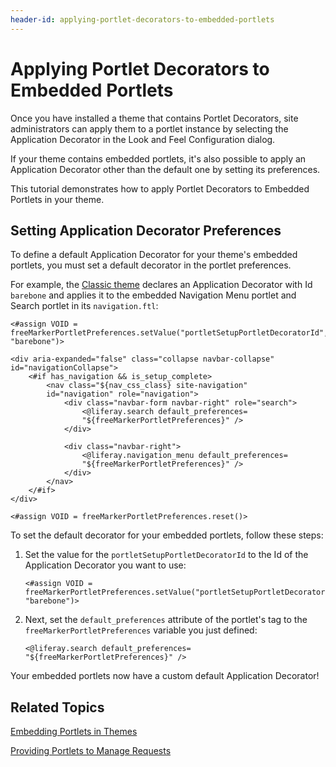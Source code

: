 ```yaml
---
header-id: applying-portlet-decorators-to-embedded-portlets
---
```


# Applying Portlet Decorators to Embedded Portlets

Once you have installed a theme that contains Portlet Decorators, site
administrators can apply them to a portlet instance by selecting the
Application Decorator in the Look and Feel Configuration dialog.

If your theme contains embedded portlets, it's also possible to apply an
Application Decorator other than the default one by setting its preferences.

This tutorial demonstrates how to apply Portlet Decorators to Embedded Portlets
in your theme.

## Setting Application Decorator Preferences

To define a default Application Decorator for your theme's embedded portlets,
you must set a default decorator in the portlet preferences.

For example, the [Classic theme](https://github.com/liferay/liferay-portal/blob/7.0.x/modules/apps/foundation/frontend-theme/frontend-theme-classic/src/templates/navigation.ftl)
declares an Application Decorator with Id `barebone` and applies it to the
embedded Navigation Menu portlet and Search portlet in its
`navigation.ftl`:

    <#assign VOID =
    freeMarkerPortletPreferences.setValue("portletSetupPortletDecoratorId",
    "barebone")>

    <div aria-expanded="false" class="collapse navbar-collapse"
    id="navigationCollapse">
	    <#if has_navigation && is_setup_complete>
		    <nav class="${nav_css_class} site-navigation"
		    id="navigation" role="navigation">
			    <div class="navbar-form navbar-right" role="search">
				    <@liferay.search default_preferences=
				    "${freeMarkerPortletPreferences}" />
			    </div>

			    <div class="navbar-right">
				    <@liferay.navigation_menu default_preferences=
				    "${freeMarkerPortletPreferences}" />
			    </div>
		    </nav>
	    </#if>
    </div>

    <#assign VOID = freeMarkerPortletPreferences.reset()>

To set the default decorator for your embedded portlets, follow these steps:

1.  Set the value for the `portletSetupPortletDecoratorId` to the Id of the
    Application Decorator you want to use:

        <#assign VOID =
        freeMarkerPortletPreferences.setValue("portletSetupPortletDecoratorId",
        "barebone")>

2.  Next, set the `default_preferences` attribute of the portlet's tag to
    the `freeMarkerPortletPreferences` variable you just defined:

        <@liferay.search default_preferences= "${freeMarkerPortletPreferences}" />

Your embedded portlets now have a custom default Application Decorator!

## Related Topics

[Embedding Portlets in Themes](/docs/7-0/tutorials/-/knowledge_base/t/embedding-portlets-in-themes)

[Providing Portlets to Manage Requests](/docs/7-0/tutorials/-/knowledge_base/t/providing-portlets-to-manage-requests)
